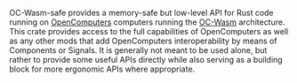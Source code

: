 OC-Wasm-safe provides a memory-safe but low-level API for Rust code running on
[OpenComputers](https://oc.cil.li/) computers running the
[OC-Wasm](https://gitlab.com/Hawk777/oc-wasm) architecture. This crate provides
access to the full capabilities of OpenComputers as well as any other mods that
add OpenComputers interoperability by means of Components or Signals. It is
generally not meant to be used alone, but rather to provide some useful APIs
directly while also serving as a building block for more ergonomic APIs where
appropriate.
